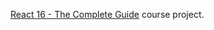[React 16 - The Complete Guide](https://www.udemy.com/react-the-complete-guide-incl-redux/learn/v4/overview) course project.